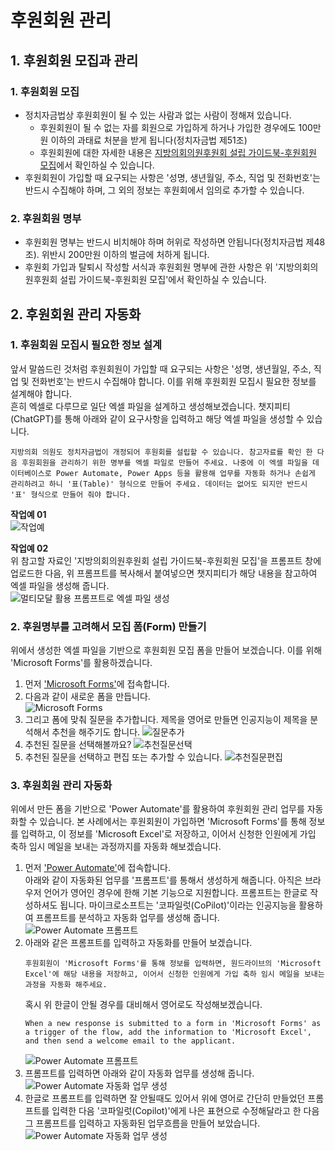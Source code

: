 # 후원회원 관리
## 1. 후원회원 모집과 관리
### 1. 후원회원 모집
- 정치자금법상 후원회원이 될 수 있는 사람과 없는 사람이 정해져 있습니다. 
  - 후원회원이 될 수 없는 자를 회원으로 가입하게 하거나 가입한 경우에도 100만원 이하의 과태료 처분을 받게 됩니다(정치자금법 제51조)  
  - 후원회원에 대한 자세한 내용은 [지방의회의원후원회 설립 가이드북-후원회원 모집](assets/지방의회의원후원회%20설립%20가이드북_설립후_02_후원회원모집.pdf)에서 확인하실 수 있습니다.
- 후원회원이 가입할 때 요구되는 사항은 '성명, 생년월일, 주소, 직업 및 전화번호'는 반드시 수집해야 하며, 그 외의 정보는 후원회에서 임의로 추가할 수 있습니다.
### 2. 후원회원 명부
- 후원회원 명부는 반드시 비치해야 하며 허위로 작성하면 안됩니다(정치자금법 제48조). 위반시 200만원 이하의 벌금에 처하게 됩니다.
- 후원회 가입과 탈퇴시 작성할 서식과 후원회원 명부에 관한 사항은 위 '지방의회의원후원회 설립 가이드북-후원회원 모집'에서 확인하실 수 있습니다.
## 2. 후원회원 관리 자동화
### 1. 후원회원 모집시 필요한 정보 설계
앞서 말씀드린 것처럼 후원회원이 가입할 때 요구되는 사항은 '성명, 생년월일, 주소, 직업 및 전화번호'는 반드시 수집해야 합니다. 이를 위해 후원회원 모집시 필요한 정보를 설계해야 합니다.  
흔히 엑셀로 다루므로 일단 엑셀 파일을 설계하고 생성해보겠습니다. 챗지피티(ChatGPT)를 통해 아래와 같이 요구사항을 입력하고 해당 엑셀 파일을 생성할 수 있습니다.
```prompt
지방의회 의원도 정치자금법이 개정되어 후원회를 설립할 수 있습니다. 참고자료를 확인 한 다음 후원회원을 관리하기 위한 명부를 엑셀 파일로 만들어 주세요. 나중에 이 엑셀 파일을 데이터베이스로 Power Automate, Power Apps 등을 활용해 업무를 자동화 하거나 손쉽게 관리하려고 하니 '표(Table)' 형식으로 만들어 주세요. 데이터는 없어도 되지만 반드시 '표' 형식으로 만들어 줘야 합니다.
```
**작업예 01**  
![작업예](images/01-multi-modal.png)

**작업예 02**  
위 참고할 자료인 '지방의회의원후원회 설립 가이드북-후원회원 모집'을 프롬프트 창에 업로드한 다음, 위 프롬프트를 복사해서 붙여넣으면 챗지피티가 해당 내용을 참고하여 엑셀 파일을 생성해 줍니다.  
![멀티모달 활용 프롬프트로 엑셀 파일 생성](images/02-multi-modal-prompt.gif)

### 2. 후원명부를 고려해서 모집 폼(Form) 만들기
위에서 생성한 엑셀 파일을 기반으로 후원회원 모집 폼을 만들어 보겠습니다. 이를 위해 'Microsoft Forms'를 활용하겠습니다.  
1. 먼저 ['Microsoft Forms'](https://forms.microsoft.com)에 접속합니다.
2. 다음과 같이 새로운 폼을 만듭니다.  
![Microsoft Forms](images/ms-forms-01-new-form.png)
3. 그리고 폼에 맞춰 질문을 추가합니다. 제목을 영어로 만들면 인공지능이 제목을 분석해서 추천을 해주기도 합니다.
![질문추가](images/ms-forms-02-new-form-ai-recommendation.png)
4. 추천된 질문을 선택해볼까요?
![추천질문선택](images/ms-forms-03-new-form-question-selection.png)
5. 추천된 질문을 선택하고 편집 또는 추가할 수 있습니다.
![추천질문편집](images/ms-forms-04-new-form-edit-question.png)

### 3. 후원회원 관리 자동화
위에서 만든 폼을 기반으로 'Power Automate'를 활용하여 후원회원 관리 업무를 자동화할 수 있습니다. 본 사례에서는 후원회원이 가입하면 'Microsoft Forms'를 통해 정보를 입력하고, 이 정보를 'Microsoft Excel'로 저장하고, 이어서 신청한 인원에게 가입 축하 임시 메일을 보내는 과정까지를 자동화 해보겠습니다.
1. 먼저 ['Power Automate'](https://make.powerautomate.com)에 접속합니다.  
   아래와 같이 자동화된 업무를 '프롬프트'를 통해서 생성하게 해줍니다. 아직은 브라우저 언어가 영어인 경우에 한해 기본 기능으로 지원합니다. 프롬프트는 한글로 작성하셔도 됩니다. 마이크로소프트는 '코파일럿(CoPilot)'이라는 인공지능을 활용하여 프롬프트를 분석하고 자동화 업무를 생성해 줍니다.
   ![Power Automate 프롬프트](images/powerautomate-01-intro-page.png)
2. 아래와 같은 프롬프트를 입력하고 자동화를 만들어 보겠습니다.
    ```prompt
    후원회원이 'Microsoft Forms'를 통해 정보를 입력하면, 원드라이브의 'Microsoft Excel'에 해당 내용을 저장하고, 이어서 신청한 인원에게 가입 축하 임시 메일을 보내는 과정을 자동화 해주세요.
    ```
    혹시 위 한글이 안될 경우를 대비해서 영어로도 작성해보겠습니다.
    ```prompt
    When a new response is submitted to a form in 'Microsoft Forms' as a trigger of the flow, add the information to 'Microsoft Excel', and then send a welcome email to the applicant.
    ```    
    ![Power Automate 프롬프트](images/powerautomate-02-prompt.png)
3. 프롬프트를 입력하면 아래와 같이 자동화 업무를 생성해 줍니다.
    ![Power Automate 자동화 업무 생성](images/powerautomate-03-automation-created.png)
4. 한글로 프롬프트를 입력하면 잘 안될때도 있어서 위에 영어로 간단히 만들었던 프롬프트를 입력한 다음 '코파일럿(Copilot)'에게 나은 표현으로 수정해달라고 한 다음 그 프롬프트를 입력하고 자동화된 업무흐름을 만들어 보았습니다.
    ![Power Automate 자동화 업무 생성](images/powerautomate-03-run-a-prompt.gif)